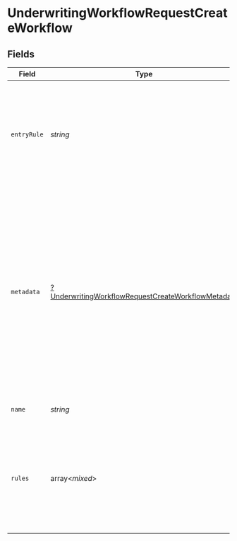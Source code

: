 # UnderwritingWorkflowRequestCreateWorkflow


## Fields

| Field                                                                                                                                                                                                                                                                     | Type                                                                                                                                                                                                                                                                      | Required                                                                                                                                                                                                                                                                  | Description                                                                                                                                                                                                                                                               | Example                                                                                                                                                                                                                                                                   |
| ------------------------------------------------------------------------------------------------------------------------------------------------------------------------------------------------------------------------------------------------------------------------- | ------------------------------------------------------------------------------------------------------------------------------------------------------------------------------------------------------------------------------------------------------------------------- | ------------------------------------------------------------------------------------------------------------------------------------------------------------------------------------------------------------------------------------------------------------------------- | ------------------------------------------------------------------------------------------------------------------------------------------------------------------------------------------------------------------------------------------------------------------------- | ------------------------------------------------------------------------------------------------------------------------------------------------------------------------------------------------------------------------------------------------------------------------- |
| `entryRule`                                                                                                                                                                                                                                                               | *string*                                                                                                                                                                                                                                                                  | :heavy_check_mark:                                                                                                                                                                                                                                                        | The name of the entry rule in the ruleset of this Underwriting Workflow to start evaluating the Onboarding Application.                                                                                                                                                   | Know Your Customer Check                                                                                                                                                                                                                                                  |
| `metadata`                                                                                                                                                                                                                                                                | [?UnderwritingWorkflowRequestCreateWorkflowMetadata](../../models/shared/UnderwritingWorkflowRequestCreateWorkflowMetadata.md)                                                                                                                                            | :heavy_minus_sign:                                                                                                                                                                                                                                                        | Extra information related to a Workflow. It is usually used for display purposes on the web application and not applicable to API users. This data can be used to construct the visual view of the workflow using [React Flow](https://reactflow.dev/) component library. |                                                                                                                                                                                                                                                                           |
| `name`                                                                                                                                                                                                                                                                    | *string*                                                                                                                                                                                                                                                                  | :heavy_check_mark:                                                                                                                                                                                                                                                        | The name of the Workflow.                                                                                                                                                                                                                                                 | Main Workflow                                                                                                                                                                                                                                                             |
| `rules`                                                                                                                                                                                                                                                                   | array<*mixed*>                                                                                                                                                                                                                                                            | :heavy_check_mark:                                                                                                                                                                                                                                                        | The list of rules available for the Underwriting Workflow process that can be used to evaluate the Onboarding Application.                                                                                                                                                |                                                                                                                                                                                                                                                                           |